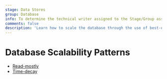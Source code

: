 ```yaml
---
stage: Data Stores
group: Database
info: To determine the technical writer assigned to the Stage/Group associated with this page, see https://about.gitlab.com/handbook/product/ux/technical-writing/#assignments
comments: false
description: 'Learn how to scale the database through the use of best-of-class database scalability patterns'
---
```


# Database Scalability Patterns

- [Read-mostly](read_mostly.md)
- [Time-decay](time_decay.md)
